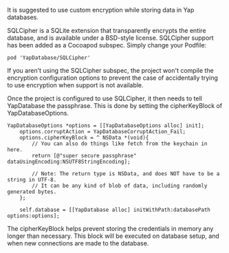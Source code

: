 
It is suggested to use custom encryption while storing data in Yap
databases.

SQLCipher is a SQLite extension that transparently encrypts the entire
database, and is available under a BSD-style license. SQLCipher support
has been added as a Cocoapod subspec. Simply change your Podfile:

    pod 'YapDatabase/SQLCipher'

If you aren't using the SQLCipher subspec, the project won't compile the
encryption configuration options to prevent the case of accidentally
trying to use encryption when support is not available.

Once the project is configured to use SQLCipher, it then needs to tell
YapDatabase the passphrase. This is done by setting the cipherKeyBlock
of YapDatabaseOptions.

    YapDatabaseOptions *options = [[YapDatabaseOptions alloc] init];
        options.corruptAction = YapDatabaseCorruptAction_Fail;
        options.cipherKeyBlock = ^ NSData *(void){
            // You can also do things like fetch from the keychain in here.
            return [@"super secure passphrase" dataUsingEncoding:NSUTF8StringEncoding];

            // Note: The return type is NSData, and does NOT have to be a string in UTF-8.
            // It can be any kind of blob of data, including randomly generated bytes.
        };

        self.database = [[YapDatabase alloc] initWithPath:databasePath options:options];

The cipherKeyBlock helps prevent storing the credentials in memory any
longer than necessary. This block will be executed on database setup,
and when new connections are made to the database.
